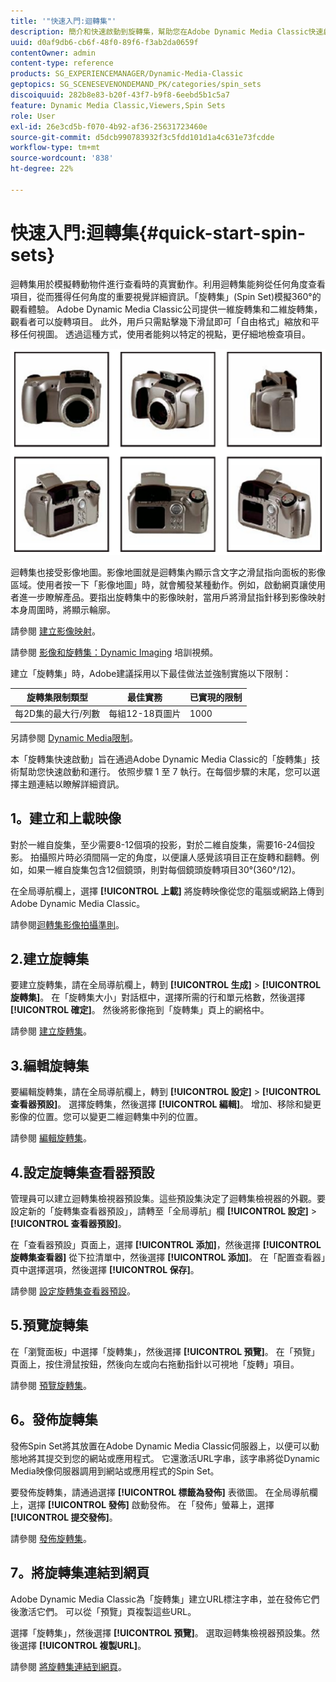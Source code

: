 ```yaml
---
title: '"快速入門:迴轉集"'
description: 簡介和快速啟動到旋轉集，幫助您在Adobe Dynamic Media Classic快速啟動並運行。
uuid: d0af9db6-cb6f-48f0-89f6-f3ab2da0659f
contentOwner: admin
content-type: reference
products: SG_EXPERIENCEMANAGER/Dynamic-Media-Classic
geptopics: SG_SCENESEVENONDEMAND_PK/categories/spin_sets
discoiquuid: 282b8e83-b20f-43f7-b9f8-6eebd5b1c5a7
feature: Dynamic Media Classic,Viewers,Spin Sets
role: User
exl-id: 26e3cd5b-f070-4b92-af36-25631723460e
source-git-commit: d5dcb990783932f3c5fdd101d1a4c631e73fcdde
workflow-type: tm+mt
source-wordcount: '838'
ht-degree: 22%

---
```


# 快速入門:迴轉集{#quick-start-spin-sets}

迴轉集用於模擬轉動物件進行查看時的真實動作。利用迴轉集能夠從任何角度查看項目，從而獲得任何角度的重要視覺詳細資訊。「旋轉集」(Spin Set)模擬360°的觀看體驗。 Adobe Dynamic Media Classic公司提供一維旋轉集和二維旋轉集，觀看者可以旋轉項目。 此外，用戶只需點擊幾下滑鼠即可「自由格式」縮放和平移任何視圖。 透過這種方式，使用者能夠以特定的視點，更仔細地檢查項目。

![迴轉集的影像。](/help/assets/spin_set.png)

迴轉集也接受影像地圖。影像地圖就是迴轉集內顯示含文字之滑鼠指向面板的影像區域。使用者按一下「影像地圖」時，就會觸發某種動作。例如，啟動網頁讓使用者進一步瞭解產品。要指出旋轉集中的影像映射，當用戶將滑鼠指針移到影像映射本身周圍時，將顯示輪廓。

請參閱 [建立影像映射](creating-image-maps.md)。

請參閱 [影像和旋轉集：Dynamic Imaging](https://s7d5.scene7.com/s7viewers/html5/VideoViewer.html?videoserverurl=https://s7d5.scene7.com/is/content/&amp;emailurl=https://s7d5.scene7.com/s7/emailFriend&amp;serverUrl=https://s7d5.scene7.com/is/image/&amp;config=Scene7SharedAssets/Universal_HTML5_Video&amp;contenturl=https://s7d5.scene7.com/skins/&amp;asset=S7tutorials/556_Image%20&amp;%20Spin%20Sets_converted%20renamed_Dynamic%20Imaging-AVS) 培訓視頻。

建立「旋轉集」時，Adobe建議採用以下最佳做法並強制實施以下限制：

| 旋轉集限制類型 | 最佳實務 | 已實現的限制 |
| --- | --- | --- |
| 每2D集的最大行/列數 | 每組12-18頁圖片 | 1000 |

另請參閱 [Dynamic Media限制](/help/limitations.md)。

本「旋轉集快速啟動」旨在通過Adobe Dynamic Media Classic的「旋轉集」技術幫助您快速啟動和運行。 依照步驟 1 至 7 執行。在每個步驟的末尾，您可以選擇主題連結以瞭解詳細資訊。

## 1。建立和上載映像

對於一維自旋集，至少需要8-12個項的投影，對於二維自旋集，需要16-24個投影。 拍攝照片時必須間隔一定的角度，以便讓人感覺該項目正在旋轉和翻轉。例如，如果一維自旋集包含12個鏡頭，則對每個鏡頭旋轉項目30°(360°/12)。

在全局導航欄上，選擇 **[!UICONTROL 上載]** 將旋轉映像從您的電腦或網路上傳到Adobe Dynamic Media Classic。

請參閱[迴轉集影像拍攝準則](creating-spin-set.md#guidelines-for-shooting-spin-set-images)。

## 2.建立旋轉集

要建立旋轉集，請在全局導航欄上，轉到 **[!UICONTROL 生成]** > **[!UICONTROL 旋轉集]**。 在「旋轉集大小」對話框中，選擇所需的行和單元格數，然後選擇 **[!UICONTROL 確定]**。 然後將影像拖到「旋轉集」頁上的網格中。

請參閱 [建立旋轉集](creating-spin-set.md#creating-a-spin-set)。

## 3.編輯旋轉集

要編輯旋轉集，請在全局導航欄上，轉到 **[!UICONTROL 設定]** > **[!UICONTROL 查看器預設]**。 選擇旋轉集，然後選擇 **[!UICONTROL 編輯]**。 增加、移除和變更影像的位置。您可以變更二維迴轉集中列的位置。

請參閱 [編輯旋轉集](creating-spin-set.md#editing-a-spin-set)。

## 4.設定旋轉集查看器預設

管理員可以建立迴轉集檢視器預設集。這些預設集決定了迴轉集檢視器的外觀。要設定新的「旋轉集查看器預設」，請轉至「全局導航」欄 **[!UICONTROL 設定]** > **[!UICONTROL 查看器預設]**。

在「查看器預設」頁面上，選擇 **[!UICONTROL 添加]**，然後選擇 **[!UICONTROL 旋轉集查看器]** 從下拉清單中，然後選擇 **[!UICONTROL 添加]**。 在「配置查看器」頁中選擇選項，然後選擇 **[!UICONTROL 保存]**。

請參閱 [設定旋轉集查看器預設](setting-spin-set-viewer-presets.md#setting-up-spin-set-viewer-presets)。

## 5.預覽旋轉集

在「瀏覽面板」中選擇「旋轉集」，然後選擇 **[!UICONTROL 預覽]**。 在「預覽」頁面上，按住滑鼠按鈕，然後向左或向右拖動指針以可視地「旋轉」項目。

請參閱 [預覽旋轉集](previewing-spin-set.md#previewing-a-spin-set)。

## 6。發佈旋轉集

發佈Spin Set將其放置在Adobe Dynamic Media Classic伺服器上，以便可以動態地將其提交到您的網站或應用程式。 它還激活URL字串，該字串將從Dynamic Media映像伺服器調用到網站或應用程式的Spin Set。

要發佈旋轉集，請通過選擇 **[!UICONTROL 標籤為發佈]** 表徵圖。 在全局導航欄上，選擇 **[!UICONTROL 發佈]** 啟動發佈。 在「發佈」螢幕上，選擇 **[!UICONTROL 提交發佈]**。

請參閱 [發佈旋轉集](publishing-spin-set.md#publishing-a-spin-set)。

## 7。將旋轉集連結到網頁

Adobe Dynamic Media Classic為「旋轉集」建立URL標注字串，並在發佈它們後激活它們。 可以從「預覽」頁複製這些URL。

選擇「旋轉集」，然後選擇 **[!UICONTROL 預覽]**。 選取迴轉集檢視器預設集。然後選擇 **[!UICONTROL 複製URL]**。

請參閱 [將旋轉集連結到網頁](linking-spin-set-web-page.md#linking-a-spin-set-to-a-web-page)。
